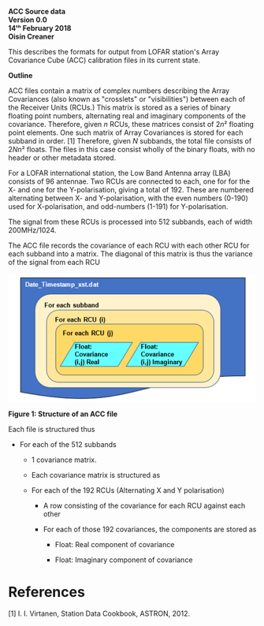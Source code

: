 **ACC Source data\
Version 0.0\
14ᵗʰ February 2018\
Oisin Creaner**

This describes the formats for output from LOFAR station's Array
Covariance Cube (ACC) calibration files in its current state.

**Outline**

ACC files contain a matrix of complex numbers describing the Array
Covariances (also known as "crosslets" or "visibilities") between each
of the Receiver Units (RCUs.) This matrix is stored as a series of
binary floating point numbers, alternating real and imaginary components
of the covariance. Therefore, given *n* RCUs, these matrices consist of
2*n*² floating point elements. One such matrix of Array Covariances is
stored for each subband in order. \[1\] Therefore, given *N* subbands,
the total file consists of 2*Nn*² floats. The files in this case
consist wholly of the binary floats, with no header or other metadata
stored.

For a LOFAR international station, the Low Band Antenna array (LBA)
consists of 96 antennae. Two RCUs are connected to each, one for for the
X- and one for the Y-polarisation, giving a total of 192. These are
numbered alternating between X- and Y-polarisation, with the even
numbers (0-190) used for X-polarisation, and odd-numbers (1-191) for
Y-polarisation.

The signal from these RCUs is processed into 512 subbands, each of width
200MHz/1024.

The ACC file records the covariance of each RCU with each other RCU for
each subband into a matrix.  The diagonal of this matrix is thus the variance of the signal from each RCU

![Design Diagram](images/ACC_Source_Fig1.PNG)

**Figure 1: Structure of an ACC file**

Each file is structured thus

-   For each of the 512 subbands

    -   1 covariance matrix.

    -   Each covariance matrix is structured as

    -   For each of the 192 RCUs (Alternating X and Y polarisation)

        -   A row consisting of the covariance for each RCU against each
            other

        -   For each of those 192 covariances, the components are stored
            as

            -   Float: Real component of covariance

            -   Float: Imaginary component of covariance

References
==========
\[1\] I. I. Virtanen, Station Data Cookbook, ASTRON, 2012. 
